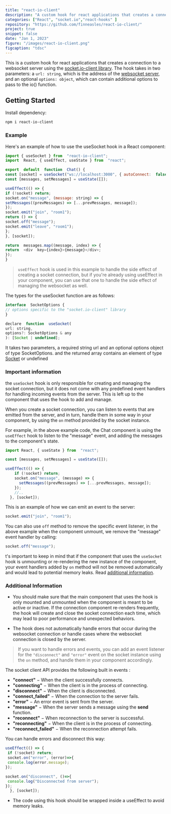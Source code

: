 ```yaml
---
title: "react-io-client"
description: "A custom hook for react applications that creates a connection to a websocket server using the socket.io-client library."
categories: ["React", "socket.io","react-hooks" ]
repository: "https://github.com/finneasles/react-io-client/"
project: true 
snippet: false
date: "Jan 1, 2023"
figure: "/images/react-io-client.png"
figcaption: "tdsc"
---
```


This is a custom hook for react applications that creates a connection to a websocket server using the [socket.io-client library](https://socket.io/docs/v4/client-api/). The hook takes in two parameters: a `url: string`, which is the address of the [websocket server](https://socket.io/docs/v4/server-instance/), and an optional `options: object`, which can contain additional options to pass to the io() function.

## Getting Started

Install dependency:

```bash
npm i react-io-client
```

### Example

Here's an example of how to use the useSocket hook in a React component:

```js
import { useSocket } from  "react-io-client";
import  React, { useEffect, useState } from  "react";

export  default  function  Chat() {
const [socket] = useSocket("ws://localhost:3000", { autoConnect:  false });
const [messages, setMessages] = useState([]);

useEffect(() => {
if (!socket) return;
socket.on("message", (message: string) => {
setMessages((prevMessages) => [...prevMessages, message]);
});
socket.emit("join", "room1");
return () => {
socket.off("message");
socket.emit("leave", "room1");
};
}, [socket]);

return  messages.map((message, index) => {
return  <div  key={index}>{message}</div>;
});
}
```

> `useEffect` hook is used in this example to handle the side effect of creating a socket connection, but if you're already using useEffect in your component, you can use that one to handle the side effect of managing the websocket as well.

The types for the useSocket function are as follows:

```js
interface  SocketOptions {
// options specific to the "socket.io-client" library
}

declare  function  useSocket(
url: string,
options?: SocketOptions & any
): [Socket | undefined];
```

It takes two parameters, a required string url and an optional options object of type SocketOptions. and the returned array contains an element of type [Socket](https://socket.io/docs/v4/typescript/#types-for-the-client) or undefined

### Important information

the `useSocket` hook is only responsible for creating and managing the socket connection, but it does not come with any predefined event handlers for handling incoming events from the server. This is left up to the component that uses the hook to add and manage.

When you create a socket connection, you can listen to events that are emitted from the server, and in turn, handle them in some way in your component, by using the `on` method provided by the socket instance.

For example, in the above example code, the Chat component is using the `useEffect` hook to listen to the "message" event, and adding the messages to the component's state.

```js
import React, { useState } from  "react";

const [messages, setMessages] = useState([]);

useEffect(() => {
    if (!socket) return;
    socket.on("message", (message) => {
      setMessages((prevMessages) => [...prevMessages, message]);
    });
    //..
  }, [socket]);
```

This is an example of how we can emit an event to the server:

```js
socket.emit("join", "room1");
```

You can also use `off` method to remove the specific event listener, in the above example when the component unmount, we remove the "message" event handler by calling:

```js
socket.off("message");
```

t's important to keep in mind that if the component that uses the `useSocket` hook is unmounting or re-rendering the new instance of the component, your event handlers added by `on` method will not be removed automatically and would lead to potential memory leaks. Read [additional information](#additional-information).

### Additional Information

* You should make sure that the main component that uses the hook is only mounted and unmounted when the component is meant to be active or inactive. If the connection component re-renders frequently, the hook will create and close the socket connection each time, which may lead to poor performance and unexpected behaviors.

* The hook does not automatically handle errors that occur during the websocket connection or handle cases where the websocket connection is closed by the server.

> If you want to handle errors and events, you can add an event listener for the `"disconnect"` and `"error"` event on the socket instance using the `on` method, and handle them in your component accordingly.

The socket client API provides the following built in events :

* **"connect"**  − When the client successfully connects.
* **"connecting"**  − When the client is in the process of connecting.
* **"disconnect"**  − When the client is disconnected.
* **"connect_failed"**  − When the connection to the server fails.
* **"error"**  − An error event is sent from the server.
* **"message"**  − When the server sends a message using the  **send**  function.
* **"reconnect"**  − When reconnection to the server is successful.
* **"reconnecting"**  − When the client is in the process of connecting.
* **"reconnect_failed"**  − When the reconnection attempt fails.

You can handle errors and disconnect this way:

```js
useEffect(() => {
 if (!socket) return;
 socket.on("error", (error)=>{
 console.log(error.message);
});

socket.on("disconnect", ()=>{
 console.log("Disconnected from server");
});
  }, [socket]);
```

* The code using this hook should be wrapped inside a useEffect to avoid memory leaks.
